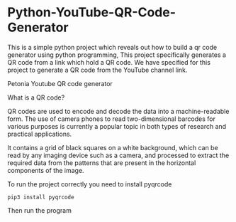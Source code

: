 # Python-YouTube-QR-Code-Generator
This is a simple python project which reveals out how to build a qr code generator using python programming,  This project specifically generates a QR code from a link which hold a QR code. We have specified for this project to generate a QR code from the YouTube channel link.

Petonia Youtube QR code generator

What is a QR code?

QR codes are used to encode and decode the data into a machine-readable form. The use of camera phones to read two-dimensional barcodes for various purposes is currently a popular topic in both types of research and practical applications.

It contains a grid of black squares on a white background, which can be read by any imaging device such as a camera, and processed to extract the required data from the patterns that are present in the horizontal components of the image.

To run the project correctly you need to install pyqrcode

	pip3 install pyqrcode

Then run the program
